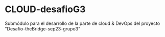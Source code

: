 # CLOUD-desafioG3
Submódulo para el desarrollo de la parte de cloud &amp; DevOps del proyecto "Desafio-theBridge-sep23-grupo3"

